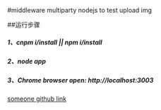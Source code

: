 #middleware  multiparty
nodejs to test upload img

##运行步骤
##### 1、cnpm i/install || npm i/install 
##### 2、node app  
##### 3、Chrome browser open: http://localhost:3003

[someone github link](https://github.com/yangxiaopingios/uploadImage)



